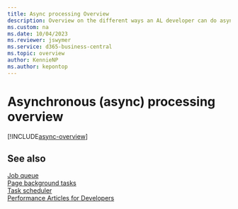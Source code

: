 ```yaml
---
title: Async processing Overview
description: Overview on the different ways an AL developer can do asynchronous (async) processing.
ms.custom: na
ms.date: 10/04/2023
ms.reviewer: jswymer
ms.service: d365-business-central
ms.topic: overview
author: KennieNP
ms.author: kepontop
---
```


# Asynchronous (async) processing overview

[!INCLUDE[async-overview](../includes/include-async-overview.md)]

## See also
[Job queue](devenv-job-queue.md)   
[Page background tasks](devenv-page-background-tasks.md)  
[Task scheduler](devenv-task-scheduler.md)  
[Performance Articles for Developers](../performance/performance-developer.md)   